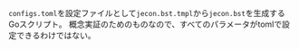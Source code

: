 `configs.toml`を設定ファイルとして`jecon.bst.tmpl`から`jecon.bst`を生成するGoスクリプト。
概念実証のためのものなので、すべてのパラメータがtomlで設定できるわけではない。
